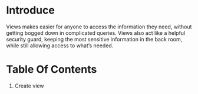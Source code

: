 # Introduce
Views makes easier for anyone to access the information they need, without getting bogged down in complicated queries. Views also act like a helpful security guard, keeping the most sensitive information in the back room, while still allowing access to what’s needed.
# Table Of Contents
1. Create view
